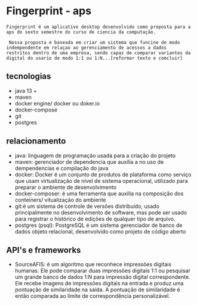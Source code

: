 # Fingerprint - aps
 
    Fingerprint é um aplicativo desktop desenvolvido como proposta para a aps do sexto semestre do curso de ciencia da computação.
    
     Nossa proposta é baseada em criar um sistema que funcine de modo indempendente em relaçao ao gerenciamento de acessos a dados 
    restritos dentro de uma empresa, sendo capaz de comparar variantes da digital do usario de modo 1:1 ou 1:N...[reformar texto e comcluir]
    
    

## tecnologias

- java 13 +
- maven 
- docker engine/ docker ou doker.io 
- docker-compose
- git
- postgres

## relacionamento

- java: linguagem de programação usada para a criação do projeto
- maven: gerenciador de dependencia que auxilia a no uso de dempendencias e compilação do java
- docker: Docker é um conjunto de produtos de plataforma como serviço que usam virtualização de nível de sistema operacional,
utilizado para preparar o ambiente de desenvolvimento
- docker-composer: é uma ferramenta que auxilia na composição dos conteiners/ vitualização do ambiente
- git:é um sistema de controle de versões distribuído, usado principalmente no desenvolvimento de software, mas pode ser usado para registrar o histórico de edições de qualquer tipo de arquivo.
- postgres (psql): PostgreSQL é um sistema gerenciador de banco de dados objeto relacional, desenvolvido como projeto de código aberto

## API's e frameworks
- SourceAFIS: é um algoritmo que reconhece impressões digitais humanas. Ele pode comparar duas impressões digitais 1:1 ou pesquisar um grande banco de dados 1:N para impressão digital correspondente. Ele recebe imagens de impressões digitais na entrada e produz uma pontuação de similaridade na saída. A pontuação de similaridade é então comparada ao limite de correspondência personalizável.

